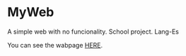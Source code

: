 # MyWeb
A simple web with no funcionality. School project. Lang-Es

You can see the wabpage <a href="https://pruebamihtml.000webhostapp.com/mi_web/index.html"> HERE</a>.
